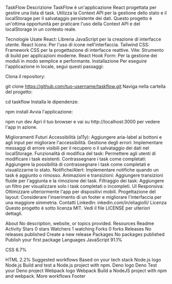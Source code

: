 TaskFlow
Descrizione
TaskFlow è un'applicazione React progettata per gestire una lista di task. Utilizza la Context API per la gestione dello stato e il localStorage per il salvataggio persistente dei dati. Questo progetto è un'ottima opportunità per praticare l'uso della Context API e del localStorage in un contesto reale.

Tecnologie Usate
React: Libreria JavaScript per la creazione di interfacce utente.
React Icons: Per l'uso di icone nell'interfaccia.
Tailwind CSS: Framework CSS per la progettazione di interfacce reattive.
Vite: Strumento di build per applicazioni moderne.
React Hook Form: Per la gestione dei moduli in modo semplice e performante.
Installazione
Per eseguire l'applicazione in locale, segui questi passaggi:

Clona il repository:

git clone https://github.com/tuo-username/taskflow.git
Naviga nella cartella del progetto:

cd taskflow
Installa le dipendenze:

npm install
Avvia l'applicazione:

npm run dev
Apri il tuo browser e vai su http://localhost:3000 per vedere l'app in azione.

Miglioramenti Futuri
Accessibilità (a11y): Aggiungere aria-label ai bottoni e agli input per migliorare l'accessibilità.
Gestione degli errori: Implementare messaggi di errore visibili per il recupero o il salvataggio dei dati nel localStorage.
Funzionalità di modifica del task: Permettere agli utenti di modificare i task esistenti.
Contrassegnare i task come completati: Aggiungere la possibilità di contrassegnare i task come completati e visualizzarne lo stato.
Notifiche/Alert: Implementare notifiche quando un task è aggiunto o rimosso.
Animazioni e transizioni: Aggiungere transizioni fluide per l'aggiunta e la rimozione dei task.
Filtraggio dei task: Aggiungere un filtro per visualizzare solo i task completati o incompleti.
UI Responsiva: Ottimizzare ulteriormente l'app per dispositivi mobili.
Progettazione del layout: Considerare l'inserimento di un footer e migliorare l'interfaccia per una maggiore simmetria.
Contatti
LinkedIn: inkedin.com/in/eliagiolli/
Licenza
Questo progetto è sotto licenza MIT. Vedi il file LICENSE per ulteriori dettagli.

About
No description, website, or topics provided.
Resources
 Readme
 Activity
Stars
 0 stars
Watchers
 1 watching
Forks
 0 forks
Releases
No releases published
Create a new release
Packages
No packages published
Publish your first package
Languages
JavaScript
91.1%
 
CSS
6.7%
 
HTML
2.2%
Suggested workflows
Based on your tech stack
Node.js logo
Node.js
Build and test a Node.js project with npm.
Deno logo
Deno
Test your Deno project
Webpack logo
Webpack
Build a NodeJS project with npm and webpack.
More workflows
Footer

